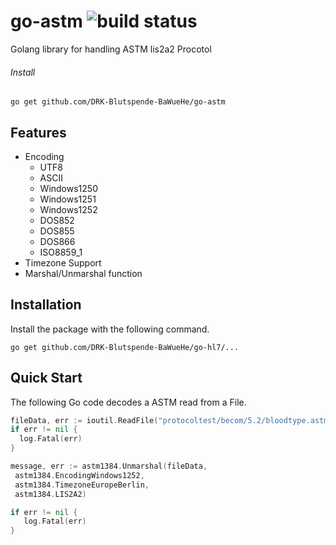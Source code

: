 # go-astm ![build status](https://travis-ci.org/78bit/uuid.svg?branch=master)

Golang library for handling ASTM lis2a2 Procotol

###### Install
`go get github.com/DRK-Blutspende-BaWueHe/go-astm`

## Features
  - Encoding 
    - UTF8 
    - ASCII
    - Windows1250 
    - Windows1251 
    - Windows1252 
    - DOS852 
    - DOS855 
    - DOS866 
    - ISO8859_1
  - Timezone Support
  - Marshal/Unmarshal function

## Installation

Install the package with the following command.

``` shell
go get github.com/DRK-Blutspende-BaWueHe/go-hl7/...
```
## Quick Start

The following Go code decodes a ASTM read from a File.

``` go
fileData, err := ioutil.ReadFile("protocoltest/becom/5.2/bloodtype.astm")
if err != nil {
  log.Fatal(err)		
}

message, err := astm1384.Unmarshal(fileData,
 astm1384.EncodingWindows1252, 
 astm1384.TimezoneEuropeBerlin, 
 astm1384.LIS2A2)

if err != nil {
   log.Fatal(err)		
}
```

